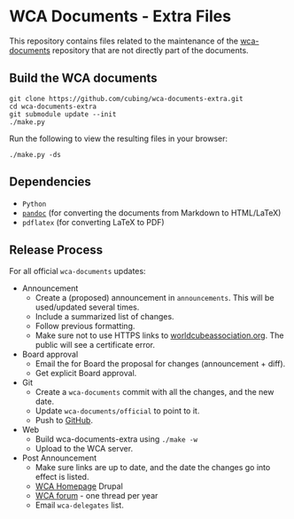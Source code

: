 # WCA Documents - Extra Files

This repository contains files related to the maintenance of the [wca-documents](https://github.com/cubing/wca-documents) repository that are not directly part of the documents.

## Build the WCA documents

    git clone https://github.com/cubing/wca-documents-extra.git
    cd wca-documents-extra
    git submodule update --init
    ./make.py

Run the following to view the resulting files in your browser:

    ./make.py -ds

## Dependencies

- `Python`
- [`pandoc`](http://johnmacfarlane.net/pandoc/installing.html) (for converting the documents from Markdown to HTML/LaTeX)
- `pdflatex` (for converting LaTeX to PDF)

## Release Process

For all official `wca-documents` updates:

- Announcement
    - Create a (proposed) announcement in `announcements`. This will be used/updated several times.
    - Include a summarized list of changes.
    - Follow previous formatting.
    - Make sure not to use HTTPS links to [worldcubeassociation.org](http://worldcubeassociation.org/). The public will see a certificate error.
- Board approval
    - Email the for Board the proposal for changes (announcement + diff).
    - Get explicit Board approval.
- Git
    - Create a `wca-documents` commit with all the changes, and the new date.
    - Update `wca-documents/official` to point to it.
    - Push to [GitHub](https://github.com/cubing/wca-documents).
- Web
    - Build wca-documents-extra using `./make -w`
    - Upload to the WCA server.
- Post Announcement
    - Make sure links are up to date, and the date the changes go into effect is listed.
    - [WCA Homepage](http://worldcubeassociation.org/) Drupal
    - [WCA forum](http://www.worldcubeassociation.org/forum/viewforum.php?f=9) - one thread per year
    - Email `wca-delegates` list.
